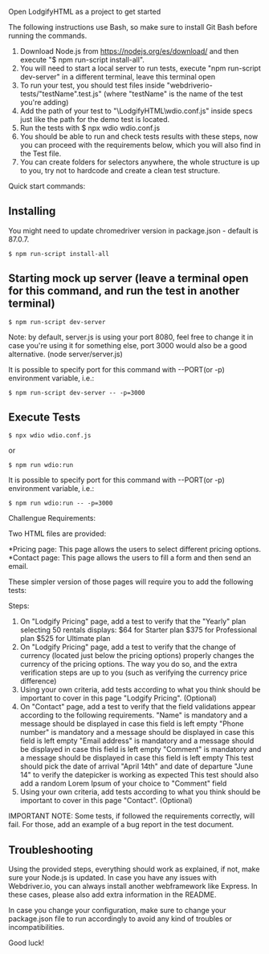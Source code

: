 Open LodgifyHTML as a project to get started

The following instructions use Bash, so make sure to install Git Bash before running the commands.

1. Download Node.js from https://nodejs.org/es/download/ and then execute "$ npm run-script install-all". 
2. You will need to start a local server to run tests, execute "npm run-script dev-server" in a different terminal, leave this terminal open
3. To run your test, you should test files inside "webdriverio-tests/"testName".test.js" (where "testName" is the name of the test you're adding)
4. Add the path of your test to "\LodgifyHTML\wdio.conf.js" inside specs just like the path for the demo test is located.
5. Run the tests with $ npx wdio wdio.conf.js 
6. You should be able to run and check tests results with these steps, now you can proceed with the requirements below, which you will also find in the Test file.
7. You can create folders for selectors anywhere, the whole structure is up to you, try not to hardcode and create a clean test structure. 

Quick start commands:
## Installing
You might need to update chromedriver version in package.json - default is 87.0.7.

```
$ npm run-script install-all
```
## Starting mock up server (leave a terminal open for this command, and run the test in another terminal)
```
$ npm run-script dev-server
```
Note: by default, server.js is using your port 8080, feel free to change it in case you're using it for something else, port 3000 would also be a good alternative. (node server/server.js)

It is possible to specify port for this command with --PORT(or -p) environment variable, i.e.:
```
$ npm run-script dev-server -- -p=3000
```
## Execute Tests
```
$ npx wdio wdio.conf.js 
```
or
```
$ npm run wdio:run
```

It is possible to specify port for this command with --PORT(or -p) environment variable, i.e.:
```
$ npm run wdio:run -- -p=3000
```



Challengue Requirements:

Two HTML files are provided:

*Pricing page: This page allows the users to select different pricing options.
*Contact page: This page allows the users to fill a form and then send an email.

These simpler version of those pages will require you to add the following tests:

Steps:

1. On "Lodgify Pricing" page, add a test to verify that the "Yearly" plan selecting 50 rentals displays: 
   $64 for Starter plan
   $375 for Professional plan
   $525 for Ultimate plan
2. On "Lodgify Pricing" page, add a test to verify that the change of currency (located just below the pricing options) properly changes the currency of the pricing options. 
   The way you do so, and the extra verification steps are up to you (such as verifying the currency price difference)
3. Using your own criteria, add tests according to what you think should be important to cover in this page "Lodgify Pricing". (Optional)
4. On "Contact" page, add a test to verify that the field validations appear according to the following requirements. 
   "Name" is mandatory and a message should be displayed in case this field is left empty
   "Phone number" is mandatory and a message should be displayed in case this field is left empty
   "Email address" is mandatory and a message should be displayed in case this field is left empty
   "Comment" is mandatory and a message should be displayed in case this field is left empty
   This test should pick the date of arrival "April 14th" and date of departure "June 14" to verify the datepicker is working as expected
   This test should also add a random Lorem Ipsum of your choice to "Comment" field
5. Using your own criteria, add tests according to what you think should be important to cover in this page "Contact". (Optional)


IMPORTANT NOTE: Some tests, if followed the requirements correctly, will fail. For those, add an example of a bug report in the test document. 


## Troubleshooting

Using the provided steps, everything should work as explained, if not, make sure your Node.js is updated. In case you have any issues with Webdriver.io, you can always install another webframework like Express. In these cases, please also add extra information in the README. 

In case you change your configuration, make sure to change your package.json file to run accordingly to avoid any kind of troubles or incompatibilities.

Good luck!
